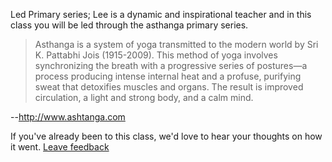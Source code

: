 Led Primary series; Lee is a dynamic and inspirational teacher and in this class you will be led through the asthanga primary series.

> Asthanga is a system of yoga transmitted to the modern world by Sri K. Pattabhi Jois (1915-2009). This method of yoga involves synchronizing the breath with a progressive series of postures—a process producing intense internal heat and a profuse, purifying sweat that detoxifies muscles and organs. The result is improved circulation, a light and strong body, and a calm mind.

--http://www.ashtanga.com

If you've already been to this class, we'd love to hear your thoughts on how it went. [Leave feedback](http://goo.gl/forms/W1SZ0defxC)